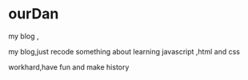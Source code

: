 # ourDan
my blog ,


my blog,just recode something about learning javascript ,html and css

workhard,have fun and make history
